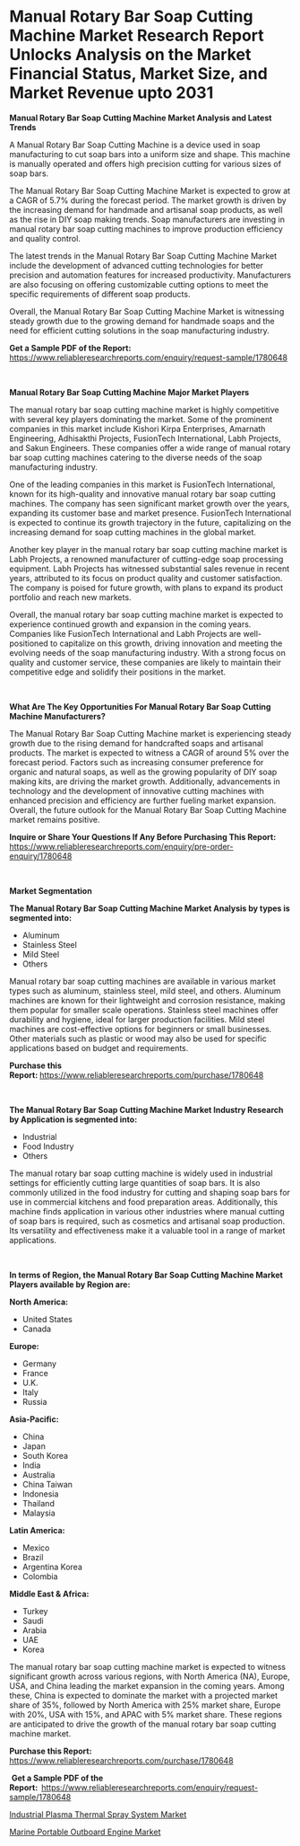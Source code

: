 <p><h1>Manual Rotary Bar Soap Cutting Machine Market Research Report Unlocks Analysis on the Market Financial Status, Market Size, and Market Revenue upto 2031</h1></p><p><strong>Manual Rotary Bar Soap Cutting Machine Market Analysis and Latest Trends</strong></p>
<p><p>A Manual Rotary Bar Soap Cutting Machine is a device used in soap manufacturing to cut soap bars into a uniform size and shape. This machine is manually operated and offers high precision cutting for various sizes of soap bars.</p><p>The Manual Rotary Bar Soap Cutting Machine Market is expected to grow at a CAGR of 5.7% during the forecast period. The market growth is driven by the increasing demand for handmade and artisanal soap products, as well as the rise in DIY soap making trends. Soap manufacturers are investing in manual rotary bar soap cutting machines to improve production efficiency and quality control.</p><p>The latest trends in the Manual Rotary Bar Soap Cutting Machine Market include the development of advanced cutting technologies for better precision and automation features for increased productivity. Manufacturers are also focusing on offering customizable cutting options to meet the specific requirements of different soap products.</p><p>Overall, the Manual Rotary Bar Soap Cutting Machine Market is witnessing steady growth due to the growing demand for handmade soaps and the need for efficient cutting solutions in the soap manufacturing industry.</p></p>
<p><strong>Get a Sample PDF of the Report:&nbsp;</strong> <a href="https://www.reliableresearchreports.com/enquiry/request-sample/1780648">https://www.reliableresearchreports.com/enquiry/request-sample/1780648</a></p>
<p>&nbsp;</p>
<p><strong>Manual Rotary Bar Soap Cutting Machine Major Market Players</strong></p>
<p><p>The manual rotary bar soap cutting machine market is highly competitive with several key players dominating the market. Some of the prominent companies in this market include Kishori Kirpa Enterprises, Amarnath Engineering, Adhisakthi Projects, FusionTech International, Labh Projects, and Sakun Engineers. These companies offer a wide range of manual rotary bar soap cutting machines catering to the diverse needs of the soap manufacturing industry.</p><p>One of the leading companies in this market is FusionTech International, known for its high-quality and innovative manual rotary bar soap cutting machines. The company has seen significant market growth over the years, expanding its customer base and market presence. FusionTech International is expected to continue its growth trajectory in the future, capitalizing on the increasing demand for soap cutting machines in the global market.</p><p>Another key player in the manual rotary bar soap cutting machine market is Labh Projects, a renowned manufacturer of cutting-edge soap processing equipment. Labh Projects has witnessed substantial sales revenue in recent years, attributed to its focus on product quality and customer satisfaction. The company is poised for future growth, with plans to expand its product portfolio and reach new markets.</p><p>Overall, the manual rotary bar soap cutting machine market is expected to experience continued growth and expansion in the coming years. Companies like FusionTech International and Labh Projects are well-positioned to capitalize on this growth, driving innovation and meeting the evolving needs of the soap manufacturing industry. With a strong focus on quality and customer service, these companies are likely to maintain their competitive edge and solidify their positions in the market.</p></p>
<p>&nbsp;</p>
<p><strong>What Are The Key Opportunities For Manual Rotary Bar Soap Cutting Machine Manufacturers?</strong></p>
<p><p>The Manual Rotary Bar Soap Cutting Machine market is experiencing steady growth due to the rising demand for handcrafted soaps and artisanal products. The market is expected to witness a CAGR of around 5% over the forecast period. Factors such as increasing consumer preference for organic and natural soaps, as well as the growing popularity of DIY soap making kits, are driving the market growth. Additionally, advancements in technology and the development of innovative cutting machines with enhanced precision and efficiency are further fueling market expansion. Overall, the future outlook for the Manual Rotary Bar Soap Cutting Machine market remains positive.</p></p>
<p><strong>Inquire or Share Your Questions If Any Before Purchasing This Report:</strong> <a href="https://www.reliableresearchreports.com/enquiry/pre-order-enquiry/1780648">https://www.reliableresearchreports.com/enquiry/pre-order-enquiry/1780648</a></p>
<p>&nbsp;</p>
<p><strong>Market Segmentation</strong></p>
<p><strong>The Manual Rotary Bar Soap Cutting Machine Market Analysis by types is segmented into:</strong></p>
<p><ul><li>Aluminum</li><li>Stainless Steel</li><li>Mild Steel</li><li>Others</li></ul></p>
<p><p>Manual rotary bar soap cutting machines are available in various market types such as aluminum, stainless steel, mild steel, and others. Aluminum machines are known for their lightweight and corrosion resistance, making them popular for smaller scale operations. Stainless steel machines offer durability and hygiene, ideal for larger production facilities. Mild steel machines are cost-effective options for beginners or small businesses. Other materials such as plastic or wood may also be used for specific applications based on budget and requirements.</p></p>
<p><strong>Purchase this Report:&nbsp;</strong><a href="https://www.reliableresearchreports.com/purchase/1780648">https://www.reliableresearchreports.com/purchase/1780648</a></p>
<p>&nbsp;</p>
<p><strong>The Manual Rotary Bar Soap Cutting Machine Market Industry Research by Application is segmented into:</strong></p>
<p><ul><li>Industrial</li><li>Food Industry</li><li>Others</li></ul></p>
<p><p>The manual rotary bar soap cutting machine is widely used in industrial settings for efficiently cutting large quantities of soap bars. It is also commonly utilized in the food industry for cutting and shaping soap bars for use in commercial kitchens and food preparation areas. Additionally, this machine finds application in various other industries where manual cutting of soap bars is required, such as cosmetics and artisanal soap production. Its versatility and effectiveness make it a valuable tool in a range of market applications.</p></p>
<p>&nbsp;</p>
<p><strong>In terms of Region, the Manual Rotary Bar Soap Cutting Machine Market Players available by Region are:</strong></p>
<p>
    <p> <strong> North America: </strong>
        <ul>
            <li>United States</li>
            <li>Canada</li>
        </ul>
        </p> 
    <p> <strong> Europe: </strong>
        <ul>
            <li>Germany</li>
            <li>France</li>
            <li>U.K.</li>
            <li>Italy</li>
            <li>Russia</li>
        </ul>
        </p> 
    <p> <strong> Asia-Pacific: </strong>
        <ul>
            <li>China</li>
            <li>Japan</li>
            <li>South Korea</li>
            <li>India</li>
            <li>Australia</li>
            <li>China Taiwan</li>
            <li>Indonesia</li>
            <li>Thailand</li>
            <li>Malaysia</li>
        </ul>
        </p> 
    <p> <strong> Latin America: </strong>
        <ul>
            <li>Mexico</li>
            <li>Brazil</li>
            <li>Argentina Korea</li>
            <li>Colombia</li>
        </ul>
        </p> 
    <p> <strong> Middle East & Africa: </strong>
        <ul>
            <li>Turkey</li>
            <li>Saudi</li>
            <li>Arabia</li>
            <li>UAE</li>
            <li>Korea</li>
        </ul>
    </p>
    </p>
<p><p>The manual rotary bar soap cutting machine market is expected to witness significant growth across various regions, with North America (NA), Europe, USA, and China leading the market expansion in the coming years. Among these, China is expected to dominate the market with a projected market share of 35%, followed by North America with 25% market share, Europe with 20%, USA with 15%, and APAC with 5% market share. These regions are anticipated to drive the growth of the manual rotary bar soap cutting machine market.</p></p>
<p><strong>Purchase this Report: </strong><a href="https://www.reliableresearchreports.com/purchase/1780648">https://www.reliableresearchreports.com/purchase/1780648</a></p>
<p>&nbsp;<strong>Get a Sample PDF of the Report:&nbsp;&nbsp;</strong><a href="https://www.reliableresearchreports.com/enquiry/request-sample/1780648">https://www.reliableresearchreports.com/enquiry/request-sample/1780648</a></p>
<p><strong></strong></p>
<p><p><a href="https://github.com/nicholepatriciadoylenwnrjr0/Market-Research-Report-List-1/blob/main/industrial-plasma-thermal-spray-system-market.md">Industrial Plasma Thermal Spray System Market</a></p><p><a href="https://github.com/gamblestampleyjenny50m5sl6/Market-Research-Report-List-1/blob/main/marine-portable-outboard-engine-market.md">Marine Portable Outboard Engine Market</a></p></p>